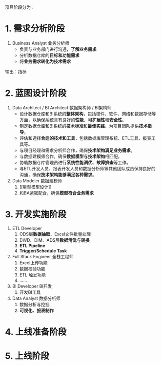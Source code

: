 项目阶段分为：
# 1. 需求分析阶段
1. Business Analyst 业务分析师
	- 负责与业务部门进行沟通，**了解业务需求**
	- 分析数据仓库的**目标和功能需求**
	- 将**业务需求转化为技术需求**

输出：指标

# 2. 蓝图设计阶段
1. Data Architect / BI Architect 数据架构师 / BI架构师
	- 设计数据仓库和BI系统的**整体架构**，包括硬件、软件、网络和数据存储等方面，以确保系统具有良好的**性能**、**可扩展性**和**安全性**。
	- 制定数据仓库和BI系统的**技术标准**和**最佳实践**，为项目团队提供**技术指导**。
	- 评估和选择**合适的技术和工具**，包括数据库管理系统、ETL工具、报表工具等。
	- 与项目经理和需求分析师合作，确保**技术架构满足业务需求**。
	- 与数据建模师合作，确保**数据模型与技术架构**相匹配。
	- 协助数据仓库管理员进行**系统性能调优、故障排查**等工作。
	- 与ETL开发人员、报表开发人员和数据分析师等其他团队成员保持良好的沟通，确保**技术架构能够满足各种需求**。
2. Data Modeler 数据建模师
	1. [[星型模型设计]]
	2. 和BA紧密配合，确保**模型符合业务需求**

# 3. 开发实施阶段
1. ETL Developer
	1. ODS层**数据抽取**、Excel文件批量处理
	2. DWD、DIM、ADS层**数据清洗与转换**
	3. **ETL Pipeline**
	4. **Trigger/Schedule Task**
2. Full Stack Engineer 全栈工程师
	1. Excel上传功能
	2. 数据校验功能
	3. ETL 触发功能
	4. ……
3. BI Developer BI开发
	1. 开发BI工具
4. Data Analyst 数据分析师
	1. 数据分析与挖掘
	2. **可视化、报表制作**

# 4. 上线准备阶段

# 5. 上线阶段
